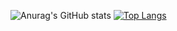 ![Anurag's GitHub stats](https://github-readme-stats.vercel.app/api?username=nolo2k9&show_icons=true&theme=tokyonight)
[![Top Langs](https://github-readme-stats.vercel.app/api/top-langs/?username=nolo2k9)](https://github.com/anuraghazra/github-readme-stats)
